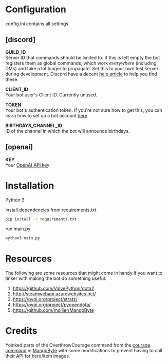 # Configuration

config.ini contains all settings

## [discord]  

**GUILD_ID**  
Server ID that commands should be limited to. If this is left empty the bot registers them as global commands, which work _everywhere_ (including DMs) and take a lot longer to propagate. Set this to your own test server during development. 
Discord have a decent [help article](https://support.discord.com/hc/en-us/articles/206346498-Where-can-I-find-my-User-Server-Message-ID-) to help you find these.

**CLIENT_ID**  
Your bot user's Client ID. Currently unused.

**TOKEN**  
Your bot's authentication token. If you're not sure how to get this, you can learn how to set up a bot account [here](https://discord.com/developers/docs/getting-started#creating-an-app)

**BIRTHDAYS_CHANNEL_ID**  
ID of the channel in which the bot will announce birthdays.

## [openai]
**KEY**  
Your [OpenAI API key](https://platform.openai.com/account/api-keys)

# Installation

Python 3  

Install dependencies from requirements.txt  
```bash
pip install -r requirements.txt  
```

run main.py
```bash
python3 main.py
```

# Resources

The following are some resources that might come in handy if you want to tinker with making the bot do something useful:

1. https://github.com/ValvePython/dota2 
2. http://steamwebapi.azurewebsites.net/
3. https://pypi.org/project/stratz/
4. https://pypi.org/project/pyopendota/
5. https://github.com/mdiller/MangoByte

# Credits

Yoinked parts of the OverthrowCourage command from the [courage command](https://github.com/mdiller/MangoByte/blob/master/cogs/dotabase.py#L1307) in [MangoByte](https://github.com/mdiller/MangoByte) with some modifications to prevent having to call their API for hero/item images.